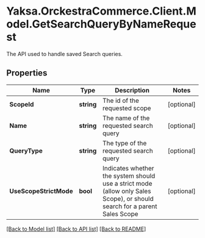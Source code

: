 # Yaksa.OrckestraCommerce.Client.Model.GetSearchQueryByNameRequest
The API used to handle saved Search queries.

## Properties

Name | Type | Description | Notes
------------ | ------------- | ------------- | -------------
**ScopeId** | **string** | The id of the requested scope | [optional] 
**Name** | **string** | The name of the requested search query | [optional] 
**QueryType** | **string** | The type of the requested search query | [optional] 
**UseScopeStrictMode** | **bool** | Indicates whether the system should use a strict mode (allow only Sales Scope), or should search for a parent Sales Scope | [optional] 

[[Back to Model list]](../README.md#documentation-for-models) [[Back to API list]](../README.md#documentation-for-api-endpoints) [[Back to README]](../README.md)

